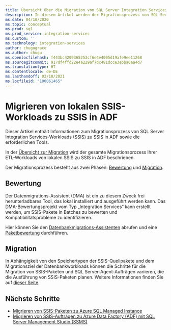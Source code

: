 ```yaml
---
title: Übersicht über die Migration von SQL Server Integration Services zu Azure | Microsoft-Dokumentation
description: In diesem Artikel werden der Migrationsprozess von SQL Server Integration Services zu Azure sowie die dafür erforderlichen Tools beschrieben.
ms.date: 04/10/2020
ms.topic: conceptual
ms.prod: sql
ms.prod_service: integration-services
ms.custom: ''
ms.technology: integration-services
author: chugugrace
ms.author: chugu
ms.openlocfilehash: f443bc4209365253cf6e4e4005d19afe9ee11268
ms.sourcegitcommit: 917df4ffd22e4a229af7dc481dcce3ebba0aa4d7
ms.translationtype: HT
ms.contentlocale: de-DE
ms.lasthandoff: 02/10/2021
ms.locfileid: "100061465"
---
```

# <a name="migrate-on-premises-ssis-workloads-to-ssis-in-adf"></a>Migrieren von lokalen SSIS-Workloads zu SSIS in ADF

Dieser Artikel enthält Informationen zum Migrationsprozess von SQL Server Integration Services-Workloads (SSIS) zu SSIS in ADF sowie die erforderlichen Tools.

In der [Übersicht zur Migration](/azure/data-factory/scenario-ssis-migration-overview) wird der gesamte Migrationsprozess Ihrer ETL-Workloads von lokalen SSIS zu SSIS in ADF beschrieben.

Der Migrationsprozess besteht aus zwei Phasen: [Bewertung](/azure/data-factory/scenario-ssis-migration-overview#assessment) und [Migration](/azure/data-factory/scenario-ssis-migration-overview#migration).

## <a name="assessment"></a>Bewertung

Der Datenmigrations-Assistent (DMA) ist ein zu diesem Zweck frei herunterladbares Tool, das lokal installiert und ausgeführt werden kann. Das DMA-Bewertungsprojekt vom Typ „Integration Services“ kann erstellt werden, um SSIS-Pakete in Batches zu bewerten und Kompatibilitätsprobleme zu identifizieren.

Hier können Sie den [Datenbankmigrations-Assistenten](../../dma/dma-overview.md) abrufen und eine [Paketbewertung](../../dma/dma-assess-ssis.md) durchführen.

## <a name="migration"></a>Migration

In Abhängigkeit von den Speichertypen der SSIS-Quellpakete und dem Migrationsziel der Datenbankworkloads können die Schritte für die Migration von SSIS-Paketen und SQL Server-Agent-Aufträgen variieren, die die Ausführung von SSIS-Paketen planen. Weitere Informationen finden Sie auf [dieser Seite](/azure/data-factory/scenario-ssis-migration-overview#migration).

## <a name="next-steps"></a>Nächste Schritte

- [Migrieren von SSIS-Paketen zu Azure SQL Managed Instance](/azure/dms/how-to-migrate-ssis-packages-managed-instance)
- [Migrieren von SSIS-Aufträgen zu Azure Data Factory (ADF) mit SQL Server Management Studio (SSMS)](/azure/data-factory/how-to-migrate-ssis-job-ssms)